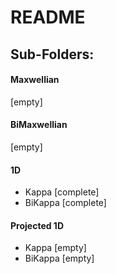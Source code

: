 # README

## Sub-Folders:
#### Maxwellian  
[empty]

#### BiMaxwellian
[empty]

#### 1D
- Kappa [complete]
- BiKappa [complete]

#### Projected 1D
- Kappa [empty]
- BiKappa [empty]
